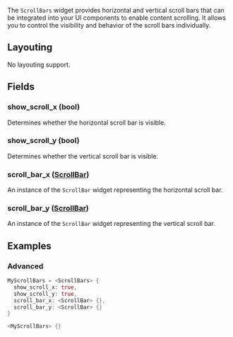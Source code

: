 The `ScrollBars` widget provides horizontal and vertical scroll bars that can be integrated into your UI components to enable content scrolling. It allows you to control the visibility and behavior of the scroll bars individually.

## Layouting
No layouting support.

## Fields
### show_scroll_x (bool)
Determines whether the horizontal scroll bar is visible.

### show_scroll_y (bool)
Determines whether the vertical scroll bar is visible.

### scroll_bar_x ([ScrollBar](ScrollBar.md))
An instance of the `ScrollBar` widget representing the horizontal scroll bar.

### scroll_bar_y ([ScrollBar](ScrollBar.md))
An instance of the `ScrollBar` widget representing the vertical scroll bar.

## Examples
### Advanced 
```Rust
MyScrollBars = <ScrollBars> {
  show_scroll_x: true,
  show_scroll_y: true,
  scroll_bar_x: <ScrollBar> {},
  scroll_bar_y: <ScrollBar> {}
}

<MyScrollBars> {}
```
